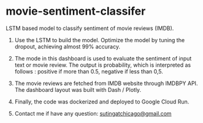 # movie-sentiment-classifer
LSTM based model to classify sentiment of movie reviews (IMDB).

1. Use the LSTM to build the model. Optimize the model by tuning the dropout, achieving almost 99% accuracy.

2. The mode in this dashboard is used to evaluate the sentiment of input text or movie review. The output is probability, which is interpreted as follows :
   positive if more than 0.5, negative if less than 0,5.

3. The movie reviews are fetched from IMDB website through IMDBPY API. The dashboard layout was built with Dash / Plotly.

4. Finally, the code was dockerized and deployed to Google Cloud Run.

5. Contact me if have any question: sutingatchicago@gmail.com


